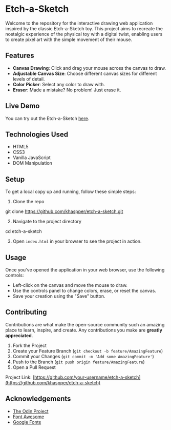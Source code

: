 # Etch-a-Sketch

Welcome to the repository for the interactive drawing web application inspired by the classic Etch-a-Sketch toy. This project aims to recreate the nostalgic experience of the physical toy with a digital twist, enabling users to create pixel art with the simple movement of their mouse.

## Features

- **Canvas Drawing**: Click and drag your mouse across the canvas to draw.
- **Adjustable Canvas Size**: Choose different canvas sizes for different levels of detail.
- **Color Picker**: Select any color to draw with.
- **Eraser**: Made a mistake? No problem! Just erase it.

## Live Demo

You can try out the Etch-a-Sketch [here](https://khaspper.github.io/etch-a-sketch/).

## Technologies Used

- HTML5
- CSS3
- Vanilla JavaScript
- DOM Manipulation

## Setup

To get a local copy up and running, follow these simple steps:

1. Clone the repo

git clone https://github.com/khaspper/etch-a-sketch.git

2. Navigate to the project directory

cd etch-a-sketch

3. Open `index.html` in your browser to see the project in action.

## Usage

Once you've opened the application in your web browser, use the following controls:

- Left-click on the canvas and move the mouse to draw.
- Use the controls panel to change colors, erase, or reset the canvas.
- Save your creation using the "Save" button.

## Contributing

Contributions are what make the open-source community such an amazing place to learn, inspire, and create. Any contributions you make are **greatly appreciated**.

1. Fork the Project
2. Create your Feature Branch (`git checkout -b feature/AmazingFeature`)
3. Commit your Changes (`git commit -m 'Add some AmazingFeature'`)
4. Push to the Branch (`git push origin feature/AmazingFeature`)
5. Open a Pull Request

Project Link: [https://github.com/your-username/etch-a-sketch](https://github.com/khaspper/etch-a-sketch)

## Acknowledgements

- [The Odin Project](https://www.theodinproject.com/)
- [Font Awesome](https://fontawesome.com)
- [Google Fonts](https://fonts.google.com/)
